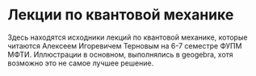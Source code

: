# Лекции по квантовой механике

Здесь находятся исходники лекций по квантовой механике, которые читаются Алексеем Игоревичем Терновым на 6-7 семестре ФУПМ МФТИ. Иллюстрации в основном, выполнялись в geogebra, хотя возможно это не самое лучшее решение.
